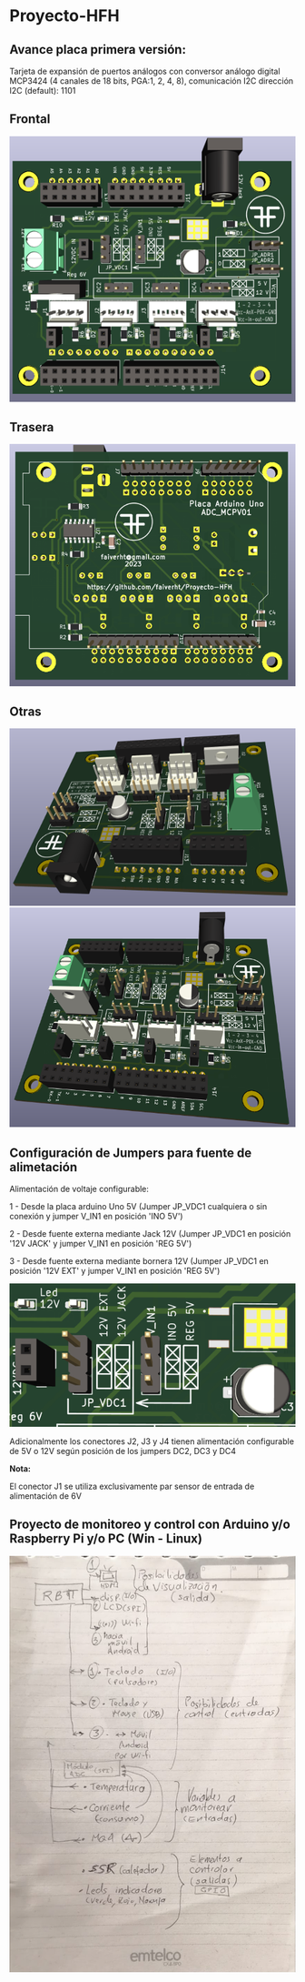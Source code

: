 # Proyecto-HFH

## Avance placa primera versión:
Tarjeta de expansión de puertos análogos con conversor análogo digital MCP3424 (4 canales de 18 bits, PGA:1, 2, 4, 8), comunicación I2C dirección I2C (default): 1101


## Frontal
![Imagen no se encuentra disponible](images/PCB01.png)
## Trasera
![Imagen no se encuentra disponible](images/PCB02.png)
## Otras
![Imagen no se encuentra disponible](images/PCB03.png)
![Imagen no se encuentra disponible](images/PCB04.png)
## Configuración de Jumpers para fuente de alimetación

Alimentación de voltaje configurable:

1 - Desde la placa arduino Uno 5V (Jumper JP_VDC1 cualquiera o sin conexión y jumper V_IN1 en posición 'INO 5V')

2 - Desde fuente externa mediante Jack 12V (Jumper JP_VDC1  en posición '12V JACK' y jumper V_IN1 en posición 'REG 5V')

3 - Desde fuente externa mediante bornera 12V (Jumper JP_VDC1  en posición '12V EXT' y jumper V_IN1 en posición 'REG 5V')

![Imagen no se encuentra disponible](images/PCB05.png)

Adicionalmente los conectores J2, J3 y J4 tienen alimentación configurable de 5V o 12V según posición de los jumpers DC2, DC3 y DC4

**Nota:**

El conector J1 se utiliza exclusivamente par sensor de entrada de alimentación de 6V


## Proyecto de monitoreo y control con Arduino y/o Raspberry Pi y/o PC (Win - Linux)

![Imagen no se encuentra disponible](images/Propuesta.jpeg)
